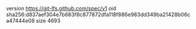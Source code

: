 version https://git-lfs.github.com/spec/v1
oid sha256:d837aef304e7b683f8c877872dfa118f886e983dd349ba21428b06ca47444e08
size 4693
